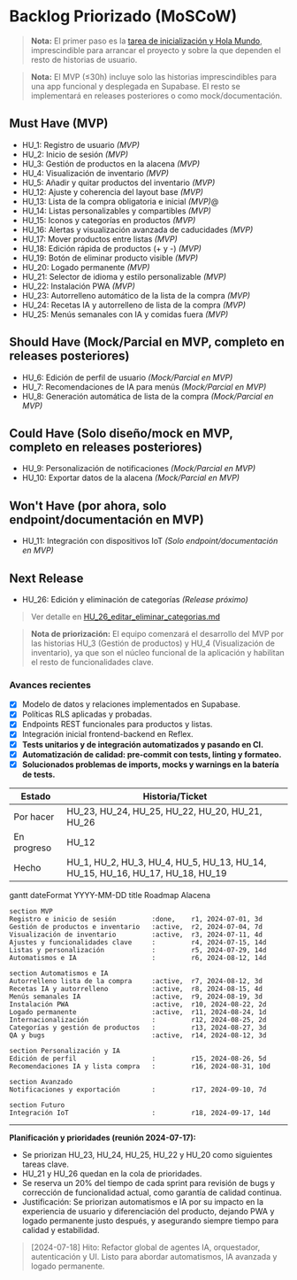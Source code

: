 # Backlog Priorizado (MoSCoW)

> **Nota:** El primer paso es la [tarea de inicialización y Hola Mundo](../../README.md), imprescindible para arrancar el proyecto y sobre la que dependen el resto de historias de usuario.

> **Nota:** El MVP (≤30h) incluye solo las historias imprescindibles para una app funcional y desplegada en Supabase. El resto se implementará en releases posteriores o como mock/documentación.

## Must Have (MVP)
- HU_1: Registro de usuario *(MVP)*
- HU_2: Inicio de sesión *(MVP)*
- HU_3: Gestión de productos en la alacena *(MVP)*
- HU_4: Visualización de inventario *(MVP)*
- HU_5: Añadir y quitar productos del inventario *(MVP)*
- HU_12: Ajuste y coherencia del layout base *(MVP)*
- HU_13: Lista de la compra obligatoria e inicial *(MVP)*@
- HU_14: Listas personalizables y compartibles *(MVP)*
- HU_15: Iconos y categorías en productos *(MVP)*
- HU_16: Alertas y visualización avanzada de caducidades *(MVP)*
- HU_17: Mover productos entre listas *(MVP)*
- HU_18: Edición rápida de productos (+ y -) *(MVP)*
- HU_19: Botón de eliminar producto visible *(MVP)*
- HU_20: Logado permanente *(MVP)*
- HU_21: Selector de idioma y estilo personalizable *(MVP)*
- HU_22: Instalación PWA *(MVP)*
- HU_23: Autorrelleno automático de la lista de la compra *(MVP)*
- HU_24: Recetas IA y autorrelleno de lista de la compra *(MVP)*
- HU_25: Menús semanales con IA y comidas fuera *(MVP)*

## Should Have (Mock/Parcial en MVP, completo en releases posteriores)
- HU_6: Edición de perfil de usuario *(Mock/Parcial en MVP)*
- HU_7: Recomendaciones de IA para menús *(Mock/Parcial en MVP)*
- HU_8: Generación automática de lista de la compra *(Mock/Parcial en MVP)*

## Could Have (Solo diseño/mock en MVP, completo en releases posteriores)
- HU_9: Personalización de notificaciones *(Mock/Parcial en MVP)*
- HU_10: Exportar datos de la alacena *(Mock/Parcial en MVP)*

## Won't Have (por ahora, solo endpoint/documentación en MVP)
- HU_11: Integración con dispositivos IoT *(Solo endpoint/documentación en MVP)*

## Next Release
- HU_26: Edición y eliminación de categorías *(Release próximo)*

> Ver detalle en [HU_26_editar_eliminar_categorias.md](HU_26_editar_eliminar_categorias.md)

> **Nota de priorización:** El equipo comenzará el desarrollo del MVP por las historias HU_3 (Gestión de productos) y HU_4 (Visualización de inventario), ya que son el núcleo funcional de la aplicación y habilitan el resto de funcionalidades clave.

### Avances recientes
- [X] Modelo de datos y relaciones implementados en Supabase.
- [X] Políticas RLS aplicadas y probadas.
- [X] Endpoints REST funcionales para productos y listas.
- [X] Integración inicial frontend-backend en Reflex.
- [X] **Tests unitarios y de integración automatizados y pasando en CI.**
- [X] **Automatización de calidad: pre-commit con tests, linting y formateo.**
- [X] **Solucionados problemas de imports, mocks y warnings en la batería de tests.**

| Estado      | Historia/Ticket                                      |
|-------------|------------------------------------------------------|
| Por hacer   | HU_23, HU_24, HU_25, HU_22, HU_20, HU_21, HU_26 |
| En progreso | HU_12 |
| Hecho       | HU_1, HU_2, HU_3, HU_4, HU_5, HU_13, HU_14, HU_15, HU_16, HU_17, HU_18, HU_19 |

gantt
    dateFormat  YYYY-MM-DD
    title       Roadmap Alacena

    section MVP
    Registro e inicio de sesión         :done,    r1, 2024-07-01, 3d
    Gestión de productos e inventario   :active,  r2, 2024-07-04, 7d
    Visualización de inventario         :active,  r3, 2024-07-11, 4d
    Ajustes y funcionalidades clave     :         r4, 2024-07-15, 14d
    Listas y personalización            :         r5, 2024-07-29, 14d
    Automatismos e IA                   :         r6, 2024-08-12, 14d

    section Automatismos e IA
    Autorrelleno lista de la compra     :active,  r7, 2024-08-12, 3d
    Recetas IA y autorrelleno           :active,  r8, 2024-08-15, 4d
    Menús semanales IA                  :active,  r9, 2024-08-19, 3d
    Instalación PWA                     :active,  r10, 2024-08-22, 2d
    Logado permanente                   :active,  r11, 2024-08-24, 1d
    Internacionalización                :         r12, 2024-08-25, 2d
    Categorías y gestión de productos   :         r13, 2024-08-27, 3d
    QA y bugs                           :active,  r14, 2024-08-12, 3d

    section Personalización y IA
    Edición de perfil                   :         r15, 2024-08-26, 5d
    Recomendaciones IA y lista compra   :         r16, 2024-08-31, 10d

    section Avanzado
    Notificaciones y exportación        :         r17, 2024-09-10, 7d

    section Futuro
    Integración IoT                     :         r18, 2024-09-17, 14d

---

**Planificación y prioridades (reunión 2024-07-17):**
- Se priorizan HU_23, HU_24, HU_25, HU_22 y HU_20 como siguientes tareas clave.
- HU_21 y HU_26 quedan en la cola de prioridades.
- Se reserva un 20% del tiempo de cada sprint para revisión de bugs y corrección de funcionalidad actual, como garantía de calidad continua.
- Justificación: Se priorizan automatismos e IA por su impacto en la experiencia de usuario y diferenciación del producto, dejando PWA y logado permanente justo después, y asegurando siempre tiempo para calidad y estabilidad.

> [2024-07-18] Hito: Refactor global de agentes IA, orquestador, autenticación y UI. Listo para abordar automatismos, IA avanzada y logado permanente.

